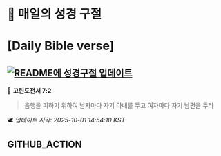 # 🙏 매일의 성경 구절
# [Daily Bible verse]
## [![README에 성경구절 업데이트](https://github.com/DONGSUKA/first_test/actions/workflows/update-readme-bible.yml/badge.svg)](https://github.com/DONGSUKA/first_test/actions/workflows/update-readme-bible.yml)
<!-- START_BIBLE_VERSE -->
📖 **고린도전서 7:2**
> 음행을 피하기 위하여 남자마다 자기 아내를 두고 여자마다 자기 남편을 두라

🕊️ _업데이트 시각: 2025-10-01 14:54:10 KST_
  <!-- END_BIBLE_VERSE -->
## GITHUB_ACTION
